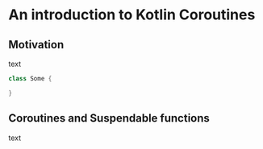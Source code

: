# An introduction to Kotlin Coroutines #

## Motivation ##

text

```Kotlin
class Some {

}
```

## Coroutines and Suspendable functions ##

text
